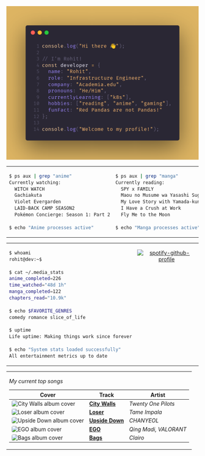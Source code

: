 <div align="center">

![Rohit's GitHub profile intro banner](images/intro.png)

</div>

<table>
<tr>
<td width="50%" valign="top">

```bash
$ ps aux | grep "anime"
Currently watching:
  WITCH WATCH
  Gachiakuta
  Violet Evergarden
  LAID-BACK CAMP SEASON2
  Pokémon Concierge: Season 1: Part 2

$ echo "Anime processes active"
```

</td>
<td width="50%" valign="top">

```bash
$ ps aux | grep "manga"
Currently reading:
  SPY x FAMILY
  Maou no Musume wa Yasashi Sugiru!!
  My Love Story with Yamada-kun at Lv999
  I Have a Crush at Work
  Fly Me to the Moon

$ echo "Manga processes active"
```

</td>
</tr>
</table>

<table>
<tr>
<td width="50%" valign="top">

```bash
$ whoami
rohit@dev:~$

$ cat ~/.media_stats
anime_completed=226
time_watched="48d 1h"
manga_completed=122
chapters_read="10.9k"

$ echo $FAVORITE_GENRES
comedy romance slice_of_life

$ uptime
Life uptime: Making things work since forever

$ echo "System stats loaded successfully"
All entertainment metrics up to date
```

</td>
<td width="50%" valign="top">

<div align="center">

[![spotify-github-profile](https://spotify-github-profile.kittinanx.com/api/view?uid=infernapexavier&cover_image=true&theme=default&show_offline=true&background_color=121212&interchange=true&bar_color=53b14f&bar_color_cover=true)](https://spotify-github-profile.kittinanx.com/api/view?uid=infernapexavier&redirect=true)

</div>

</td>
</tr>
</table>

<table>
<tr>
<td width="100%" valign="top">

*My current top songs*

| Cover | Track | Artist |
|-------|-------|--------|
<img src="https://i.scdn.co/image/ab67616d0000b27378cba6a1edfe4235def632ed" width="40" height="40" style="border-radius: 4px;" alt="City Walls album cover"> | **[City Walls](https://open.spotify.com/track/0Ji9UonfwC90rbZ4IaQhOb)** | *Twenty One Pilots*
<img src="https://i.scdn.co/image/ab67616d0000b2735b46c80f286f7a4b8eca0b16" width="40" height="40" style="border-radius: 4px;" alt="Loser album cover"> | **[Loser](https://open.spotify.com/track/3RmFPuTTAjSQ2pbEd2j9oA)** | *Tame Impala*
<img src="https://i.scdn.co/image/ab67616d0000b273ec6baa3daabf4e86b3470da4" width="40" height="40" style="border-radius: 4px;" alt="Upside Down album cover"> | **[Upside Down](https://open.spotify.com/track/5a5QwAcEmYGYpE0nt14up9)** | *CHANYEOL*
<img src="https://i.scdn.co/image/ab67616d0000b273875b355aece145cc3eb2e2b0" width="40" height="40" style="border-radius: 4px;" alt="EGO album cover"> | **[EGO](https://open.spotify.com/track/4rDKyQvJiMmDbSqH5AbKxh)** | *Qing Madi, VALORANT*
<img src="https://i.scdn.co/image/ab67616d0000b27378d601a8e07bef8b1f8ecf82" width="40" height="40" style="border-radius: 4px;" alt="Bags album cover"> | **[Bags](https://open.spotify.com/track/56NEihhw1BsIgBBzfvcE76)** | *Clairo*

</td>
</tr>
</table>